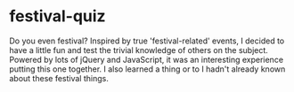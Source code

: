 # festival-quiz
Do you even festival? Inspired by true 'festival-related' events, I decided to have a little fun and test the trivial knowledge 
of others on the subject. Powered by lots of jQuery and JavaScript, it was an interesting experience putting this one together. 
I also learned a thing or to I hadn't already known about these festival things.
